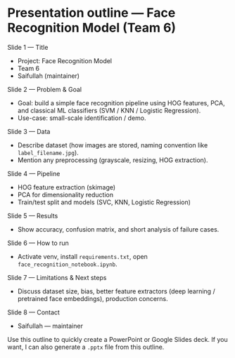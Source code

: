 # Presentation outline — Face Recognition Model (Team 6)

Slide 1 — Title
- Project: Face Recognition Model
- Team 6
- Saifullah (maintainer)

Slide 2 — Problem & Goal
- Goal: build a simple face recognition pipeline using HOG features, PCA, and classical ML classifiers (SVM / KNN / Logistic Regression).
- Use-case: small-scale identification / demo.

Slide 3 — Data
- Describe dataset (how images are stored, naming convention like `label_filename.jpg`).
- Mention any preprocessing (grayscale, resizing, HOG extraction).

Slide 4 — Pipeline
- HOG feature extraction (skimage)
- PCA for dimensionality reduction
- Train/test split and models (SVC, KNN, Logistic Regression)

Slide 5 — Results
- Show accuracy, confusion matrix, and short analysis of failure cases.

Slide 6 — How to run
- Activate venv, install `requirements.txt`, open `face_recognition_notebook.ipynb`.

Slide 7 — Limitations & Next steps
- Discuss dataset size, bias, better feature extractors (deep learning / pretrained face embeddings), production concerns.

Slide 8 — Contact
- Saifullah — maintainer

Use this outline to quickly create a PowerPoint or Google Slides deck. If you want, I can also generate a `.pptx` file from this outline.
